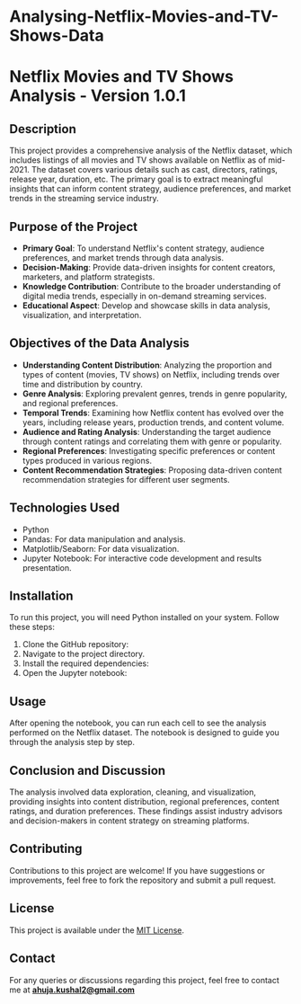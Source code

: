 # Analysing-Netflix-Movies-and-TV-Shows-Data
# Netflix Movies and TV Shows Analysis - Version 1.0.1

## Description
This project provides a comprehensive analysis of the Netflix dataset, which includes listings of all movies and TV shows available on Netflix as of mid-2021. The dataset covers various details such as cast, directors, ratings, release year, duration, etc. The primary goal is to extract meaningful insights that can inform content strategy, audience preferences, and market trends in the streaming service industry.

## Purpose of the Project
- **Primary Goal**: To understand Netflix's content strategy, audience preferences, and market trends through data analysis.
- **Decision-Making**: Provide data-driven insights for content creators, marketers, and platform strategists.
- **Knowledge Contribution**: Contribute to the broader understanding of digital media trends, especially in on-demand streaming services.
- **Educational Aspect**: Develop and showcase skills in data analysis, visualization, and interpretation.

## Objectives of the Data Analysis
- **Understanding Content Distribution**: Analyzing the proportion and types of content (movies, TV shows) on Netflix, including trends over time and distribution by country.
- **Genre Analysis**: Exploring prevalent genres, trends in genre popularity, and regional preferences.
- **Temporal Trends**: Examining how Netflix content has evolved over the years, including release years, production trends, and content volume.
- **Audience and Rating Analysis**: Understanding the target audience through content ratings and correlating them with genre or popularity.
- **Regional Preferences**: Investigating specific preferences or content types produced in various regions.
- **Content Recommendation Strategies**: Proposing data-driven content recommendation strategies for different user segments.

## Technologies Used
- Python
- Pandas: For data manipulation and analysis.
- Matplotlib/Seaborn: For data visualization.
- Jupyter Notebook: For interactive code development and results presentation.

## Installation
To run this project, you will need Python installed on your system. Follow these steps:
1. Clone the GitHub repository:
2. Navigate to the project directory.
3. Install the required dependencies:
4. Open the Jupyter notebook:


## Usage
After opening the notebook, you can run each cell to see the analysis performed on the Netflix dataset. The notebook is designed to guide you through the analysis step by step.

## Conclusion and Discussion
The analysis involved data exploration, cleaning, and visualization, providing insights into content distribution, regional preferences, content ratings, and duration preferences. These findings assist industry advisors and decision-makers in content strategy on streaming platforms.

## Contributing
Contributions to this project are welcome! If you have suggestions or improvements, feel free to fork the repository and submit a pull request.

## License
This project is available under the [MIT License](LICENSE.md).

## Contact
For any queries or discussions regarding this project, feel free to contact me at **ahuja.kushal2@gmail.com**



